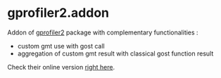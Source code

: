 # gprofiler2.addon

Addon of [gprofiler2](https://github.com/cran/gprofiler2) package with complementary functionalities :
* custom gmt use with gost call
* aggregation of custom gmt result with classical gost function result

Check their online version [right here](https://biit.cs.ut.ee/gprofiler). 


